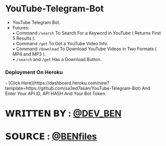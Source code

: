 # YouTube-Telegram-Bot

- YouTube Telegram Bot.
- Futures:
    <br>• Command <code>/search</code> To Search For a Keyword in YouTube ( Returns First 5 Results ).
    <br>• Command <code>/get</code> To Get a YouTube Video Info.
    <br>• Command <code>/download</code> To Download YouTube Videos in Two Formats ( MP4 and MP3 ).
    <br>• <code>/search</code> and <code>/get</code> Has a Download Button.

<h3>Deployment On Heroku</h3>
- [Click Here](https://dashboard.heroku.com/new?template=https://github.com/sa3ed7asan/YouTube-Telegram-Bot) And Enter Your API ID, API HASH And Your Bot Token.

# 𝗪𝗥𝗜𝗧𝗧𝗘𝗡 𝗕𝗬 : [@DEV_BEN](https://t.me/DEV_BEN)
# 𝗦𝗢𝗨𝗥𝗖𝗘 : [@BENfiles](https://t.me/BENfiles)
